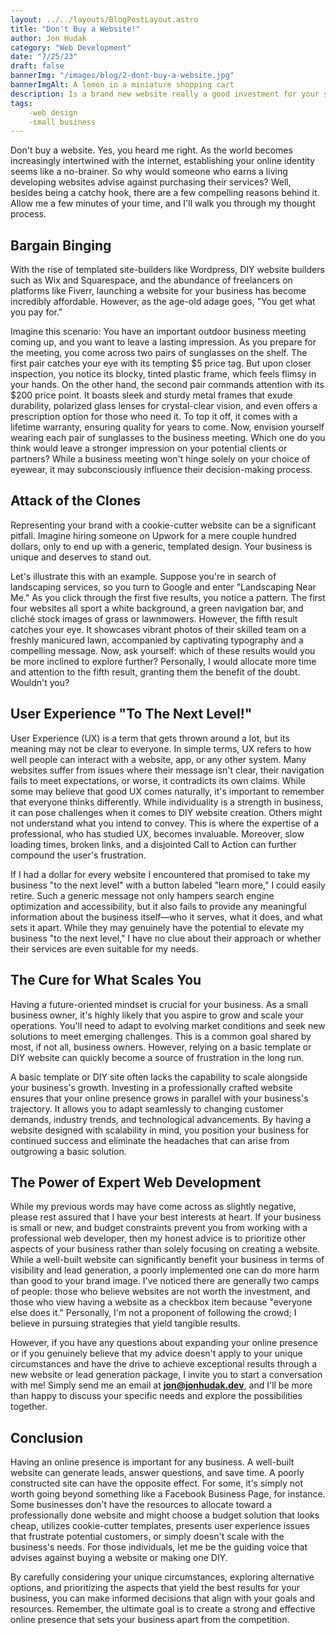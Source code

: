 ```yaml
---
layout: ../../layouts/BlogPostLayout.astro
title: "Don't Buy a Website!"
author: Jon Hudak
category: "Web Development"
date: "7/25/23"
draft: false
bannerImg: "/images/blog/2-dont-buy-a-website.jpg"
bannerImgAlt: A lemon in a miniature shopping cart
description: Is a brand new website really a good investment for your small business?
tags:
    -web design
    -small business
---
```

Don't buy a website. Yes, you heard me right. As the world becomes increasingly intertwined with the internet, establishing your online identity seems like a no-brainer. So why would someone who earns a living developing websites advise against purchasing their services? Well, besides being a catchy hook, there are a few compelling reasons behind it. Allow me a few minutes of your time, and I'll walk you through my thought process.

## Bargain Binging

With the rise of templated site-builders like Wordpress, DIY website builders such as Wix and Squarespace, and the abundance of freelancers on platforms like Fiverr, launching a website for your business has become incredibly affordable. However, as the age-old adage goes, "You get what you pay for."

Imagine this scenario: You have an important outdoor business meeting coming up, and you want to leave a lasting impression. As you prepare for the meeting, you come across two pairs of sunglasses on the shelf. The first pair catches your eye with its tempting $5 price tag. But upon closer inspection, you notice its blocky, tinted plastic frame, which feels flimsy in your hands. On the other hand, the second pair commands attention with its $200 price point. It boasts sleek and sturdy metal frames that exude durability, polarized glass lenses for crystal-clear vision, and even offers a prescription option for those who need it. To top it off, it comes with a lifetime warranty, ensuring quality for years to come. Now, envision yourself wearing each pair of sunglasses to the business meeting. Which one do you think would leave a stronger impression on your potential clients or partners? While a business meeting won't hinge solely on your choice of eyewear, it may subconsciously influence their decision-making process.

## Attack of the Clones

Representing your brand with a cookie-cutter website can be a significant pitfall. Imagine hiring someone on Upwork for a mere couple hundred dollars, only to end up with a generic, templated design. Your business is unique and deserves to stand out.

Let's illustrate this with an example. Suppose you're in search of landscaping services, so you turn to Google and enter "Landscaping Near Me." As you click through the first five results, you notice a pattern. The first four websites all sport a white background, a green navigation bar, and cliché stock images of grass or lawnmowers. However, the fifth result catches your eye. It showcases vibrant photos of their skilled team on a freshly manicured lawn, accompanied by captivating typography and a compelling message. Now, ask yourself: which of these results would you be more inclined to explore further? Personally, I would allocate more time and attention to the fifth result, granting them the benefit of the doubt. Wouldn't you?

## User Experience "To The Next Level!"

User Experience (UX) is a term that gets thrown around a lot, but its meaning may not be clear to everyone. In simple terms, UX refers to how well people can interact with a website, app, or any other system. Many websites suffer from issues where their message isn't clear, their navigation fails to meet expectations, or worse, it contradicts its own claims. While some may believe that good UX comes naturally, it's important to remember that everyone thinks differently. While individuality is a strength in business, it can pose challenges when it comes to DIY website creation. Others might not understand what you intend to convey. This is where the expertise of a professional, who has studied UX, becomes invaluable. Moreover, slow loading times, broken links, and a disjointed Call to Action can further compound the user's frustration.

If I had a dollar for every website I encountered that promised to take my business "to the next level" with a button labeled "learn more," I could easily retire. Such a generic message not only hampers search engine optimization and accessibility, but it also fails to provide any meaningful information about the business itself—who it serves, what it does, and what sets it apart. While they may genuinely have the potential to elevate my business "to the next level," I have no clue about their approach or whether their services are even suitable for my needs.

## The Cure for What Scales You

Having a future-oriented mindset is crucial for your business. As a small business owner, it's highly likely that you aspire to grow and scale your operations. You'll need to adapt to evolving market conditions and seek new solutions to meet emerging challenges. This is a common goal shared by most, if not all, business owners. However, relying on a basic template or DIY website can quickly become a source of frustration in the long run.

A basic template or DIY site often lacks the capability to scale alongside your business's growth. Investing in a professionally crafted website ensures that your online presence grows in parallel with your business's trajectory. It allows you to adapt seamlessly to changing customer demands, industry trends, and technological advancements. By having a website designed with scalability in mind, you position your business for continued success and eliminate the headaches that can arise from outgrowing a basic solution.

## The Power of Expert Web Development

While my previous words may have come across as slightly negative, please rest assured that I have your best interests at heart. If your business is small or new, and budget constraints prevent you from working with a professional web developer, then my honest advice is to prioritize other aspects of your business rather than solely focusing on creating a website. While a well-built website can significantly benefit your business in terms of visibility and lead generation, a poorly implemented one can do more harm than good to your brand image. I've noticed there are generally two camps of people: those who believe websites are not worth the investment, and those who view having a website as a checkbox item because "everyone else does it." Personally, I'm not a proponent of following the crowd; I believe in pursuing strategies that yield tangible results.

However, if you have any questions about expanding your online presence or if you genuinely believe that my advice doesn't apply to your unique circumstances and have the drive to achieve exceptional results through a new website or lead generation package, I invite you to start a conversation with me! Simply send me an email at **[jon@jonhudak.dev](mailto:jon@jonhudak.dev)**, and I'll be more than happy to discuss your specific needs and explore the possibilities together.

## Conclusion

Having an online presence is important for any business. A well-built website can generate leads, answer questions, and save time. A poorly constructed site can have the opposite effect. For some, it's simply not worth going beyond something like a Facebook Business Page, for instance. Some businesses don't have the resources to allocate toward a professionally done website and might choose a budget solution that looks cheap, utilizes cookie-cutter templates, presents user experience issues that frustrate potential customers, or simply doesn't scale with the business's needs. For those individuals, let me be the guiding voice that advises against buying a website or making one DIY.

By carefully considering your unique circumstances, exploring alternative options, and prioritizing the aspects that yield the best results for your business, you can make informed decisions that align with your goals and resources. Remember, the ultimate goal is to create a strong and effective online presence that sets your business apart from the competition.